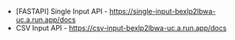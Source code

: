 - [FASTAPI] Single Input API - https://single-input-bexlp2lbwa-uc.a.run.app/docs
- CSV Input API - https://csv-input-bexlp2lbwa-uc.a.run.app/docs
